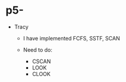 # p5-

- Tracy
    - I have implemented FCFS, SSTF, SCAN
    
    - Need to do:
        - CSCAN
        - LOOK
        - CLOOK
